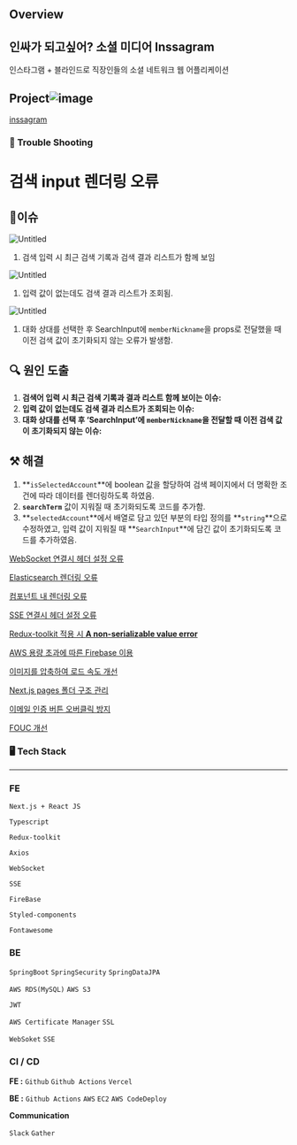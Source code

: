 ## Overview

## 인싸가 되고싶어? 소셜 미디어 Inssagram

인스타그램 + 블라인드로 직장인들의 소셜 네트워크 웹 어플리케이션

## **Project**![image](https://github.com/Daily-manjoo/FE/assets/122348173/e8424106-802f-49b9-9355-f31c330f191f)


[inssagram](https://github.com/inssagram)

### 🎯 Trouble Shooting

# 검색 input 렌더링 오류

## 🚨이슈

![Untitled](https://prod-files-secure.s3.us-west-2.amazonaws.com/44838c05-45d7-4ee9-815f-a006e1f3ec45/b38d0f06-a991-4a1d-a8d5-618db35866a2/Untitled.png)

1. 검색 입력 시 최근 검색 기록과 검색 결과 리스트가 함께 보임

![Untitled](https://prod-files-secure.s3.us-west-2.amazonaws.com/44838c05-45d7-4ee9-815f-a006e1f3ec45/970b15d5-3f7c-4580-a789-20adc0fc2653/Untitled.png)

1. 입력 값이 없는데도 검색 결과 리스트가 조회됨.

![Untitled](https://prod-files-secure.s3.us-west-2.amazonaws.com/44838c05-45d7-4ee9-815f-a006e1f3ec45/59dce605-f1f4-43f0-82ed-0bc5d8f562e1/Untitled.png)

1. 대화 상대를 선택한 후 SearchInput에 `memberNickname`을 props로 전달했을 때 이전 검색 값이 초기화되지 않는 오류가 발생함.

## 🔍 원인 도출

1. **검색어 입력 시 최근 검색 기록과 결과 리스트 함께 보이는 이슈:**
2. **입력 값이 없는데도 검색 결과 리스트가 조회되는 이슈:**
3. **대화 상대를 선택 후 ‘SearchInput’에 `memberNickname`을 전달할 때 이전 검색 값이 초기화되지 않는 이슈:**

## ⚒️ 해결

1. **`isSelectedAccount`**에 boolean 값을 할당하여 검색 페이지에서 더 명확한 조건에 따라 데이터를 렌더링하도록 하였음.
2. **`searchTerm`** 값이 지워질 때 초기화되도록 코드를 추가함.
3. **`selectedAccount`**에서 배열로 담고 있던 부분의 타입 정의를 **`string`**으로 수정하였고, 입력 값이 지워질 때 **`SearchInput`**에 담긴 값이 초기화되도록 코드를 추가하였음.

[WebSocket 연결시 헤더 설정 오류](https://www.notion.so/WebSocket-70f02357eeeb44479dfdf187508b5ca0?pvs=21)

[Elasticsearch 렌더링 오류](https://www.notion.so/Elasticsearch-2b4f928d99784d32b92b1e764a431138?pvs=21)

[컴포넌트 내 렌더링 오류](https://www.notion.so/d12bec9067434a5a8bcfa6565efe9fd7?pvs=21)

[SSE 연결시 헤더 설정 오류](https://www.notion.so/SSE-8c198ff37ce1481e82da3f97e3dc6a61?pvs=21)

[Redux-toolkit 적용 시 **A non-serializable value error**](https://www.notion.so/Redux-toolkit-A-non-serializable-value-error-459069a3aa354591898801d3592509e5?pvs=21)

[AWS 용량 초과에 따른 Firebase 이용](https://www.notion.so/AWS-Firebase-19a39ff24a3646c2a5420dc5bc2c98a7?pvs=21)

[이미지를 압축하여 로드 속도 개선](https://www.notion.so/42fdcbb304304627ade9aabb943bbea5?pvs=21)

[Next.js pages 폴더 구조 관리](https://www.notion.so/Next-js-pages-f646e4e2362c41e282493341fd25db13?pvs=21)

[이메일 인증 버튼 오버클릭 방지](https://www.notion.so/245b84a7de6a4c8e9c9c0cd38432101e?pvs=21)

[FOUC 개선](https://www.notion.so/FOUC-c6261746326f4df185cef2303d73c9b0?pvs=21)
### 🖥️ Tech Stack

---

### FE

`Next.js + React JS`

`Typescript`

`Redux-toolkit`

`Axios`

`WebSocket`

`SSE`

`FireBase`

`Styled-components`

`Fontawesome`

### BE

`SpringBoot` `SpringSecurity` `SpringDataJPA`

`AWS RDS(MySQL)` `AWS S3`

`JWT` 

 `AWS Certificate Manager` `SSL`

 `WebSoket` `SSE`

### CI / CD

**FE :**  `Github`  `Github Actions` `Vercel`

**BE :**  `Github Actions` `AWS` `EC2` `AWS CodeDeploy`

**Communication**

`Slack` `Gather`
